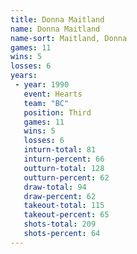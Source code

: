 ```yaml
---
title: Donna Maitland
name: Donna Maitland
name-sort: Maitland, Donna
games: 11
wins: 5
losses: 6
years:
 - year: 1990
   event: Hearts
   team: "BC"
   position: Third
   games: 11
   wins: 5
   losses: 6
   inturn-total: 81
   inturn-percent: 66
   outturn-total: 128
   outturn-percent: 62
   draw-total: 94
   draw-percent: 62
   takeout-total: 115
   takeout-percent: 65
   shots-total: 209
   shots-percent: 64
---
```

